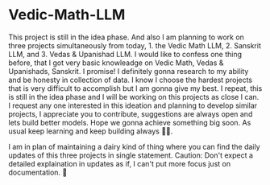 # Vedic-Math-LLM

This project is still in the idea phase. And also I am planning to work on three projects simultaneously from today, 1. the Vedic Math LLM, 2. Sanskrit LLM, and 3. Vedas & Upanishad LLM. I would like to confess one thing before, that I got very basic knowleadge on Vedic Math, Vedas & Upanishads, Sanskrit. I promise! I definitely gonna research to my ability and be honesty in collection of data. I know I choose the hardest projects that is very difficult to accomplish but I am gonna give my best. I repeat, this is still in the idea phase and I will be working on this projects as close I can. I request any one interested in this ideation and planning to develop similar projects, I appreciate you to contribute, suggestions are always open and lets build better models. Hope we gonna achieve something big soon. As usual keep learning and keep building always 👨‍💻.

I am in plan of maintaining a dairy kind of thing where you can find the daily updates of this three projects in single statement. Caution: Don't expect a detailed explaination in updates as if, I can't put more focus just on documentation. 📃 
